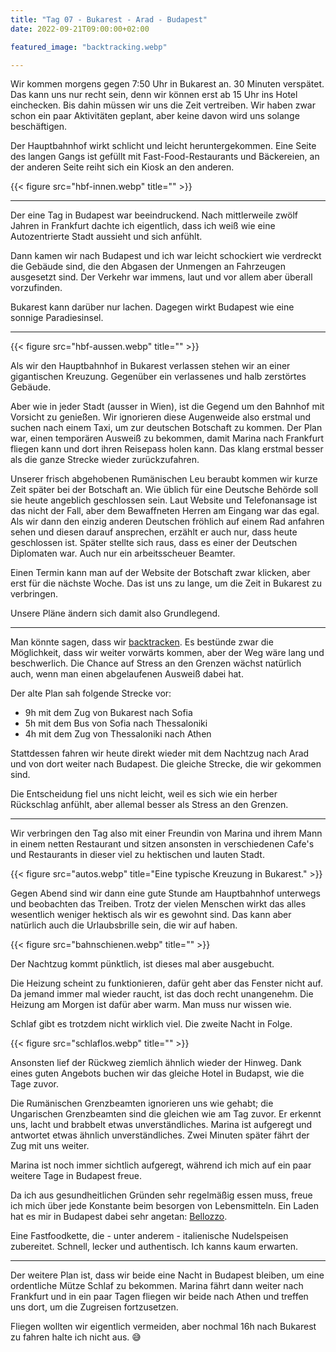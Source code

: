 ```yaml
---
title: "Tag 07 - Bukarest - Arad - Budapest"
date: 2022-09-21T09:00:00+02:00

featured_image: "backtracking.webp"

---
```


Wir kommen morgens gegen 7:50 Uhr in Bukarest an. 30 Minuten verspätet. Das kann
uns nur recht sein, denn wir können erst ab 15 Uhr ins Hotel einchecken. Bis
dahin müssen wir uns die Zeit vertreiben. Wir haben zwar schon ein paar
Aktivitäten geplant, aber keine davon wird uns solange beschäftigen.

Der Hauptbahnhof wirkt schlicht und leicht heruntergekommen.
Eine Seite des langen Gangs ist gefüllt mit Fast-Food-Restaurants und
Bäckereien, an der anderen Seite reiht sich ein Kiosk an den anderen.

{{< figure src="hbf-innen.webp" title="" >}}

---

Der eine Tag in Budapest war beeindruckend. Nach mittlerweile zwölf Jahren in
Frankfurt dachte ich eigentlich, dass ich weiß wie eine Autozentrierte Stadt
aussieht und sich anfühlt.

Dann kamen wir nach Budapest und ich war leicht schockiert wie verdreckt die
Gebäude sind, die den Abgasen der Unmengen an Fahrzeugen ausgesetzt sind. Der
Verkehr war immens, laut und vor allem aber überall vorzufinden.

Bukarest kann darüber nur lachen. Dagegen wirkt Budapest wie eine sonnige
Paradiesinsel.

---

{{< figure src="hbf-aussen.webp" title="" >}}

Als wir den Hauptbahnhof in Bukarest verlassen stehen wir an einer gigantischen
Kreuzung. Gegenüber ein verlassenes und halb zerstörtes Gebäude.

Aber wie in jeder Stadt (ausser in Wien), ist die Gegend um den Bahnhof mit
Vorsicht zu genießen. Wir ignorieren diese Augenweide also erstmal und suchen
nach einem Taxi, um zur deutschen Botschaft zu kommen. Der Plan war, einen
temporären Ausweiß zu bekommen, damit Marina nach Frankfurt fliegen kann und
dort ihren Reisepass holen kann. Das klang erstmal besser als die ganze Strecke
wieder zurückzufahren.

Unserer frisch abgehobenen Rumänischen Leu beraubt kommen wir kurze Zeit später
bei der Botschaft an. Wie üblich für eine Deutsche Behörde soll sie heute
angeblich geschlossen sein. Laut Website und Telefonansage ist das nicht der
Fall, aber dem Bewaffneten Herren am Eingang war das egal. Als wir dann den
einzig anderen Deutschen fröhlich auf einem Rad anfahren sehen und diesen darauf
ansprechen, erzählt er auch nur, dass heute geschlossen ist. Später stellte sich
raus, dass es einer der Deutschen Diplomaten war. Auch nur ein arbeitsscheuer Beamter.

Einen Termin kann man auf der Website der Botschaft zwar klicken, aber erst
für die nächste Woche. Das ist uns zu lange, um die Zeit in Bukarest zu
verbringen.

Unsere Pläne ändern sich damit also Grundlegend.

---

Man könnte sagen, dass wir
[backtracken](https://de.wikipedia.org/wiki/Backtracking). Es bestünde zwar die
Möglichkeit, dass wir weiter vorwärts kommen, aber der Weg wäre lang und
beschwerlich. Die Chance auf Stress an den Grenzen wächst natürlich auch, wenn
man einen abgelaufenen Ausweiß dabei hat.

Der alte Plan sah folgende Strecke vor:

- 9h mit dem Zug von Bukarest nach Sofia
- 5h mit dem Bus von Sofia nach Thessaloniki
- 4h mit dem Zug von Thessaloniki nach Athen

Stattdessen fahren wir heute direkt wieder mit dem Nachtzug nach Arad und von
dort weiter nach Budapest. Die gleiche Strecke, die wir gekommen sind.

Die Entscheidung fiel uns nicht leicht, weil es sich wie ein herber Rückschlag
anfühlt, aber allemal besser als Stress an den Grenzen.

---

Wir verbringen den Tag also mit einer Freundin von Marina und ihrem Mann in
einem netten Restaurant und sitzen ansonsten in verschiedenen Cafe's und
Restaurants in dieser viel zu hektischen und lauten Stadt.

{{< figure src="autos.webp" title="Eine typische Kreuzung in Bukarest." >}}

Gegen Abend sind wir dann eine gute Stunde am Hauptbahnhof unterwegs und
beobachten das Treiben. Trotz der vielen Menschen wirkt das alles wesentlich
weniger hektisch als wir es gewohnt sind. Das kann aber natürlich auch die
Urlaubsbrille sein, die wir auf haben.

{{< figure src="bahnschienen.webp" title="" >}}

Der Nachtzug kommt pünktlich, ist dieses mal aber ausgebucht.

Die Heizung scheint zu funktionieren, dafür geht aber das Fenster
nicht auf. Da jemand immer mal wieder raucht, ist das doch recht
unangenehm. Die Heizung am Morgen ist dafür aber warm. Man muss nur wissen wie.

Schlaf gibt es trotzdem nicht wirklich viel. Die zweite Nacht in Folge.

{{< figure src="schlaflos.webp" title="" >}}

Ansonsten lief der Rückweg ziemlich ähnlich wieder der Hinweg.
Dank eines guten Angebots buchen wir das gleiche Hotel in Budapst,
wie die Tage zuvor.

Die Rumänischen Grenzbeamten ignorieren uns wie gehabt; die Ungarischen
Grenzbeamten sind die gleichen wie am Tag zuvor. Er erkennt uns, lacht und
brabbelt etwas unverständliches. Marina ist aufgeregt und antwortet etwas
ähnlich unverständliches. Zwei Minuten später fährt der Zug mit uns weiter.

Marina ist noch immer sichtlich aufgeregt, während ich mich auf ein paar weitere
Tage in Budapest freue.

Da ich aus gesundheitlichen Gründen sehr regelmäßig essen muss, freue ich
mich über jede Konstante beim besorgen von Lebensmitteln. Ein Laden hat es mir
in Budapest dabei sehr angetan: [Bellozzo](https://bellozzo.hu/).

Eine Fastfoodkette, die - unter anderem - italienische Nudelspeisen zubereitet.
Schnell, lecker und authentisch. Ich kanns kaum erwarten.

---

Der weitere Plan ist, dass wir beide eine Nacht in Budapest bleiben,
um eine ordentliche Mütze Schlaf zu bekommen. Marina fährt dann weiter nach
Frankfurt und in ein paar Tagen fliegen wir beide nach Athen und treffen uns
dort, um die Zugreisen fortzusetzen.

Fliegen wollten wir eigentlich vermeiden, aber nochmal 16h nach Bukarest zu
fahren halte ich nicht aus. 😅
